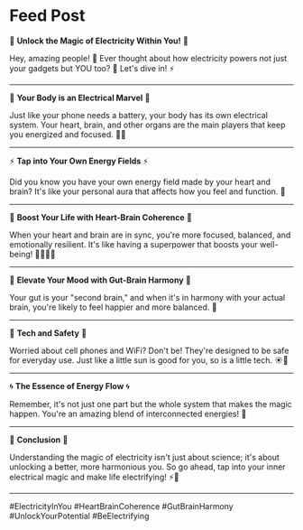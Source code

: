 # Feed Post

🌟 **Unlock the Magic of Electricity Within You!** 🌟

Hey, amazing people! 🌈 Ever thought about how electricity powers not just your gadgets but YOU too? 🤔 Let's dive in! ⚡

---

🔌 **Your Body is an Electrical Marvel** 🔌

Just like your phone needs a battery, your body has its own electrical system. Your heart, brain, and other organs are the main players that keep you energized and focused. 🧠💖

---

⚡ **Tap into Your Own Energy Fields** ⚡

Did you know you have your own energy field made by your heart and brain? It's like your personal aura that affects how you feel and function. 🌟

---

💖 **Boost Your Life with Heart-Brain Coherence** 💖

When your heart and brain are in sync, you're more focused, balanced, and emotionally resilient. It's like having a superpower that boosts your well-being! 🦸‍♀️🦸‍♂️

---

🍏 **Elevate Your Mood with Gut-Brain Harmony** 🍏

Your gut is your "second brain," and when it's in harmony with your actual brain, you're likely to feel happier and more balanced. 🤗

---

📱 **Tech and Safety** 📱

Worried about cell phones and WiFi? Don't be! They're designed to be safe for everyday use. Just like a little sun is good for you, so is a little tech. ☀️📱

---

🌀 **The Essence of Energy Flow** 🌀

Remember, it's not just one part but the whole system that makes the magic happen. You're an amazing blend of interconnected energies! 🌈

---

🌟 **Conclusion** 🌟

Understanding the magic of electricity isn't just about science; it's about unlocking a better, more harmonious you. So go ahead, tap into your inner electrical magic and make life electrifying! ⚡🌟

---

#ElectricityInYou #HeartBrainCoherence #GutBrainHarmony #UnlockYourPotential #BeElectrifying
